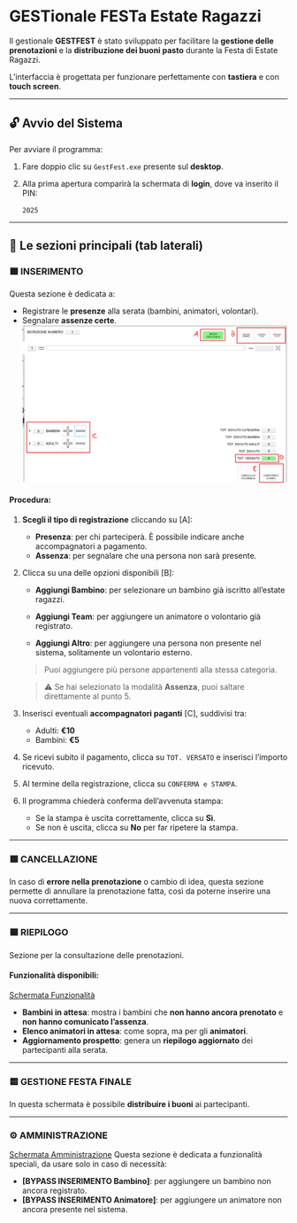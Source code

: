 # GESTionale FESTa Estate Ragazzi

Il gestionale **GESTFEST** è stato sviluppato per facilitare la **gestione delle prenotazioni** e la **distribuzione dei buoni pasto** durante la Festa di Estate Ragazzi.

L’interfaccia è progettata per funzionare perfettamente con **tastiera** e con **touch screen**.

---

## 🔓 Avvio del Sistema

Per avviare il programma:

1. Fare doppio clic su `GestFest.exe` presente sul **desktop**.
2. Alla prima apertura comparirà la schermata di **login**, dove va inserito il PIN:

   ```
   2025
   ```

---

## 📑 Le sezioni principali (tab laterali)

### 🟩 INSERIMENTO

Questa sezione è dedicata a:

* Registrare le **presenze** alla serata (bambini, animatori, volontari).
* Segnalare **assenze certe**.
![Schermata di inserimento di GESTFEST](./img/GESTFEST-1.png)
#### Procedura:

1. **Scegli il tipo di registrazione** cliccando su \[A]:

   * **Presenza**: per chi parteciperà. È possibile indicare anche accompagnatori a pagamento.
   * **Assenza**: per segnalare che una persona non sarà presente.

2. Clicca su una delle opzioni disponibili \[B]:

   * **Aggiungi Bambino**: per selezionare un bambino già iscritto all’estate ragazzi.

   * **Aggiungi Team**: per aggiungere un animatore o volontario già registrato.

   * **Aggiungi Altro**: per aggiungere una persona non presente nel sistema, solitamente un volontario esterno.

   > Puoi aggiungere più persone appartenenti alla stessa categoria.

   > ⚠ Se hai selezionato la modalità **Assenza**, puoi saltare direttamente al punto 5.

3. Inserisci eventuali **accompagnatori paganti** \[C], suddivisi tra:

   * Adulti: **€10**
   * Bambini: **€5**

4. Se ricevi subito il pagamento, clicca su `TOT. VERSATO` e inserisci l’importo ricevuto.

5. Al termine della registrazione, clicca su `CONFERMA e STAMPA`.

6. Il programma chiederà conferma dell’avvenuta stampa:

   * Se la stampa è uscita correttamente, clicca su **Sì**.
   * Se non è uscita, clicca su **No** per far ripetere la stampa.

---

### 🟥 CANCELLAZIONE

In caso di **errore nella prenotazione** o cambio di idea, questa sezione permette di annullare la prenotazione fatta, così da poterne inserire una nuova correttamente.

---

### 🟦 RIEPILOGO

Sezione per la consultazione delle prenotazioni.

#### Funzionalità disponibili:
[Schermata Funzionalità](./img/GESTFEST-2.png)

* **Bambini in attesa**: mostra i bambini che **non hanno ancora prenotato** e **non hanno comunicato l’assenza**.
* **Elenco animatori in attesa**: come sopra, ma per gli **animatori**.
* **Aggiornamento prospetto**: genera un **riepilogo aggiornato** dei partecipanti alla serata.

---

### 🟨 GESTIONE FESTA FINALE

In questa schermata è possibile **distribuire i buoni** ai partecipanti.

---

### ⚙️ AMMINISTRAZIONE

[Schermata Amministrazione](./img/GESTFEST-4.png)
Questa sezione è dedicata a funzionalità speciali, da usare solo in caso di necessità:

* **\[BYPASS INSERIMENTO Bambino]**: per aggiungere un bambino non ancora registrato.
* **\[BYPASS INSERIMENTO Animatore]**: per aggiungere un animatore non ancora presente nel sistema.
